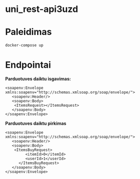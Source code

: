 # uni_rest-api3uzd
# Paleidimas
```
docker-compose up
```
# Endpointai

**Parduotuves daiktu isgavimas:**
```
<soapenv:Envelope xmlns:soapenv="http://schemas.xmlsoap.org/soap/envelope/">
   <soapenv:Header/>
   <soapenv:Body>
   	<ItemsRequest></ItemsRequest>
   </soapenv:Body>
</soapenv:Envelope>
```

**Parduotuves daiktu pirkimas**
```
<soapenv:Envelope xmlns:soapenv="http://schemas.xmlsoap.org/soap/envelope/">
   <soapenv:Header/>
   <soapenv:Body>
   	<ItemsBuyRequest>
         <itemId>0</itemId>
         <userId>1</userId>
      </ItemsBuyRequest>
   </soapenv:Body>
</soapenv:Envelope>
```
